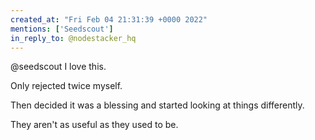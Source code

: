 ```yaml
---
created_at: "Fri Feb 04 21:31:39 +0000 2022"
mentions: ['Seedscout']
in_reply_to: @nodestacker_hq
---
```


@seedscout I love this.

Only rejected twice myself. 

Then decided it was a blessing and started looking at things differently.

They aren't as useful as they used to be.